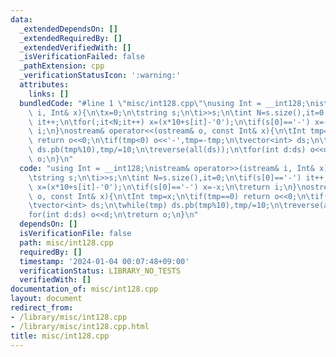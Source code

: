 ```yaml
---
data:
  _extendedDependsOn: []
  _extendedRequiredBy: []
  _extendedVerifiedWith: []
  _isVerificationFailed: false
  _pathExtension: cpp
  _verificationStatusIcon: ':warning:'
  attributes:
    links: []
  bundledCode: "#line 1 \"misc/int128.cpp\"\nusing Int = __int128;\nistream& operator>>(istream&\
    \ i, Int& x){\n\tx=0;\n\tstring s;\n\ti>>s;\n\tint N=s.size(),it=0;\n\tif(s[0]=='-')\
    \ it++;\n\tfor(;it<N;it++) x=(x*10+s[it]-'0');\n\tif(s[0]=='-') x=-x;\n\treturn\
    \ i;\n}\nostream& operator<<(ostream& o, const Int& x){\n\tInt tmp=x;\n\tif(tmp==0)\
    \ return o<<0;\n\tif(tmp<0) o<<'-',tmp=-tmp;\n\tvector<int> ds;\n\twhile(tmp)\
    \ ds.pb(tmp%10),tmp/=10;\n\treverse(all(ds));\n\tfor(int d:ds) o<<d;\n\treturn\
    \ o;\n}\n"
  code: "using Int = __int128;\nistream& operator>>(istream& i, Int& x){\n\tx=0;\n\
    \tstring s;\n\ti>>s;\n\tint N=s.size(),it=0;\n\tif(s[0]=='-') it++;\n\tfor(;it<N;it++)\
    \ x=(x*10+s[it]-'0');\n\tif(s[0]=='-') x=-x;\n\treturn i;\n}\nostream& operator<<(ostream&\
    \ o, const Int& x){\n\tInt tmp=x;\n\tif(tmp==0) return o<<0;\n\tif(tmp<0) o<<'-',tmp=-tmp;\n\
    \tvector<int> ds;\n\twhile(tmp) ds.pb(tmp%10),tmp/=10;\n\treverse(all(ds));\n\t\
    for(int d:ds) o<<d;\n\treturn o;\n}\n"
  dependsOn: []
  isVerificationFile: false
  path: misc/int128.cpp
  requiredBy: []
  timestamp: '2024-01-04 00:07:48+09:00'
  verificationStatus: LIBRARY_NO_TESTS
  verifiedWith: []
documentation_of: misc/int128.cpp
layout: document
redirect_from:
- /library/misc/int128.cpp
- /library/misc/int128.cpp.html
title: misc/int128.cpp
---
```

